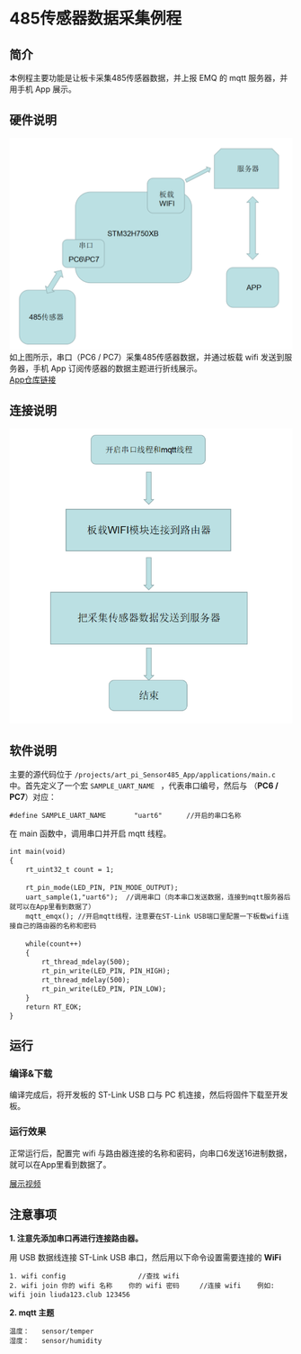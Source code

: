 # 485传感器数据采集例程

## 简介

本例程主要功能是让板卡采集485传感器数据，并上报 EMQ 的 mqtt 服务器，并用手机 App 展示。


## 硬件说明
![art-pi1](figures/art-pi1.png)
如上图所示，串口（PC6 / PC7）采集485传感器数据，并通过板载 wifi 发送到服务器，手机 App 订阅传感器的数据主题进行折线展示。  
[App仓库链接](https://github.com/NoobSmall/art_pi_485_App)

## 连接说明

![art-pi2](figures/art-pi2.png)

## 软件说明

主要的源代码位于 `/projects/art_pi_Sensor485_App/applications/main.c` 中。首先定义了一个宏 `SAMPLE_UART_NAME ` ，代表串口编号，然后与 （**PC6 / PC7**）对应：

```
#define SAMPLE_UART_NAME       "uart6"      //开启的串口名称
```

在 main 函数中，调用串口并开启 mqtt 线程。

```
int main(void)
{
    rt_uint32_t count = 1;

    rt_pin_mode(LED_PIN, PIN_MODE_OUTPUT);
    uart_sample(1,"uart6");  //调用串口（向本串口发送数据，连接到mqtt服务器后就可以在App里看到数据了）
    mqtt_emqx(); //开启mqtt线程，注意要在ST-Link USB端口里配置一下板载wifi连接自己的路由器的名称和密码

    while(count++)
    {
        rt_thread_mdelay(500);
        rt_pin_write(LED_PIN, PIN_HIGH);
        rt_thread_mdelay(500);
        rt_pin_write(LED_PIN, PIN_LOW);
    }
    return RT_EOK;
}
```



## 运行
### 编译&下载

编译完成后，将开发板的 ST-Link USB 口与 PC 机连接，然后将固件下载至开发板。

### 运行效果

正常运行后，配置完 wifi 与路由器连接的名称和密码，向串口6发送16进制数据，就可以在App里看到数据了。

[展示视频](https://www.bilibili.com/video/BV17T4y1M792)

## 注意事项

**1. 注意先添加串口再进行连接路由器。**

用 USB 数据线连接 ST-Link USB 串口，然后用以下命令设置需要连接的 **WiFi**  

```
1. wifi config     				//查找 wifi
2. wifi join 你的 wifi 名称    你的 wifi 密码	  //连接 wifi    例如: wifi join liuda123.club 123456
```



**2. mqtt 主题**
```
温度：   sensor/temper
湿度：   sensor/humidity
```
